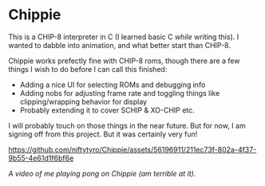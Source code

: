 # Chippie

This is a CHIP-8 interpreter in C (I learned basic C _while_ writing this). I wanted to dabble into animation, and what better start than CHIP-8.  

Chippie works prefectly fine with CHIP-8 roms, though there are a few things I wish to do before I can call this finished:

- Adding a nice UI for selecting ROMs and debugging info
- Adding nobs for adjusting frame rate and toggling things like clipping/wrapping behavior for display
- Probably extending it to cover SCHIP & XO-CHIP etc.

I will probably touch on those things in the near future. But for now, I am signing off from this project. But it was certainly very fun!  

https://github.com/niftytyro/Chippie/assets/56196911/211ec73f-802a-4f37-9b55-4e61d1f6bf6e

_A video of me playing pong on Chippie (am terrible at it)._
